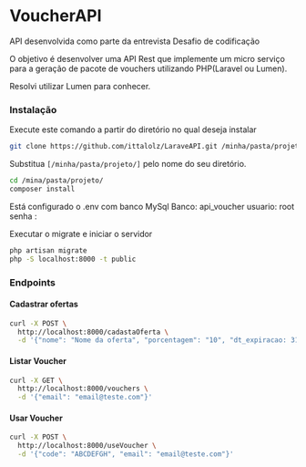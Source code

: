# VoucherAPI

API desenvolvida como parte da entrevista
Desafio de codificação

O objetivo é desenvolver uma API Rest que implemente um micro serviço para a geração de pacote de vouchers utilizando PHP(Laravel ou Lumen).

Resolvi utilizar Lumen para conhecer.
### Instalação

Execute este comando a partir do diretório no qual deseja instalar

```sh
git clone https://github.com/ittalolz/LaraveAPI.git /minha/pasta/projeto/
```

Substitua `[/minha/pasta/projeto/]` pelo nome do seu diretório.

```sh
cd /mina/pasta/projeto/
composer install
```

Está configurado o .env com banco MySql 
Banco: api_voucher
usuario: root
senha :

Executar o migrate e iniciar o servidor

```sh
php artisan migrate
php -S localhost:8000 -t public
```

### Endpoints

#### Cadastrar ofertas

```sh
curl -X POST \
  http://localhost:8000/cadastaOferta \
  -d '{"nome": "Nome da oferta", "porcentagem": "10", "dt_expiracao: 31/12/2020"}'
```

#### Listar Voucher

```sh
curl -X GET \
  http://localhost:8000/vouchers \
  -d '{"email": "email@teste.com"}'
```

#### Usar Voucher

```sh
curl -X POST \
  http://localhost:8000/useVoucher \
  -d '{"code": "ABCDEFGH", "email": "email@teste.com"}'
```
